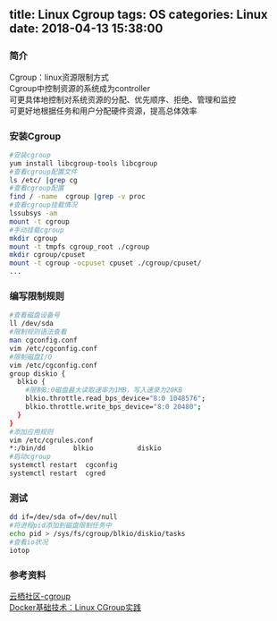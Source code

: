 title: Linux Cgroup
tags: OS
categories: Linux
date: 2018-04-13 15:38:00
---
### 简介
Cgroup：linux资源限制方式  
Cgroup中控制资源的系统成为controller  
​​​可​​​更​​​具​​​体​​​地​​​控​​​制​​​对​​​系​​​统​​​资​​​源​​​的​​​分​​​配​​​、​​​优​​​先​​​顺​​​序​​​、​​​拒​​​绝​​​、​​​管​​​理​​​和​​​监​​​控​​​  
可​​​更​​​好​​​地​​​根​​​据​​​任​​​务​​​和​​​用​​​户​​​分​​​配​​​硬​​​件​​​资​​​源​​​，提​​​高​​​总​​​体​​​效​​​率​​​    
### 安装Cgroup
```bash
#安装cgroup
yum install libcgroup-tools libcgroup
#查看cgroup配置文件
ls /etc/ |grep cg
#查看cgroup配置
find / -name  cgroup |grep -v proc
#查看cgroup挂载情况
lssubsys -am
mount -t cgroup
#手动挂载cgroup
mkdir cgroup
mount -t tmpfs cgroup_root ./cgroup
mkdir cgroup/cpuset
mount -t cgroup -ocpuset cpuset ./cgroup/cpuset/
...
```
<!-- more -->
### 编写限制规则
```bash
#查看磁盘设备号
ll /dev/sda
#限制规则语法查看
man cgconfig.conf 
vim /etc/cgconfig.conf
#限制磁盘I/O
vim /etc/cgconfig.conf
group diskio {
  blkio {
    #限制8:0磁盘最大读取速率为1MB，写入速录为20KB
    blkio.throttle.read_bps_device="8:0 1048576";
    blkio.throttle.write_bps_device="8:0 20480";
  }
}
#添加应用规则
vim /etc/cgrules.conf 
*:/bin/dd       blkio           diskio
#启动cgroup
systemctl restart  cgconfig
systemctl restart  cgred
```
### 测试
```bash
dd if=/dev/sda of=/dev/null
#将进程pid添加到磁盘限制任务中
echo pid > /sys/fs/cgroup/blkio/diskio/tasks
#查看io状况
iotop
```

### 参考资料
[云栖社区-cgroup](https://yq.aliyun.com/articles/519235)   
[Docker基础技术：Linux CGroup实践](https://bbs.aliyun.com/detail/338165.html)